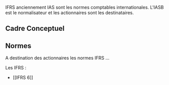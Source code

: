 IFRS anciennement IAS sont les normes comptables internationales.
L'IASB est le normalisateur et les actionnaires sont les destinataires.


Cadre Conceptuel
-------------------------------

Normes
--------------


A destination des actionnaires les normes IFRS ...

Les IFRS :
- [[IFRS 6]]